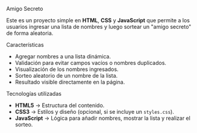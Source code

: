 Amigo Secreto

Este es un proyecto simple en **HTML**, **CSS** y **JavaScript** que permite a los usuarios ingresar una lista de nombres y luego sortear un "amigo secreto" de forma aleatoria.

Características

- Agregar nombres a una lista dinámica.
- Validación para evitar campos vacíos o nombres duplicados.
- Visualización de los nombres ingresados.
- Sorteo aleatorio de un nombre de la lista.
- Resultado visible directamente en la página.

Tecnologías utilizadas

- **HTML5** → Estructura del contenido.
- **CSS3** → Estilos y diseño (opcional, si se incluye un `styles.css`).
- **JavaScript** → Lógica para añadir nombres, mostrar la lista y realizar el sorteo.
